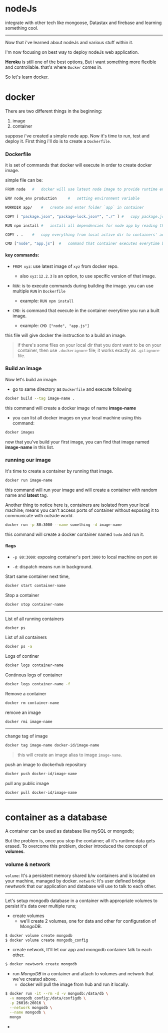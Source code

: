 #   nodeJs

integrate with other tech like mongoose, Datastax and firebase and learning something cool.

---

Now that i've learned about nodeJs and various stuff within it.

I'm now focusing on best way to deploy nodeJs web application. 

**Heroku** is still one of the best options, But i want something more flexible and controllable. that's where `Docker` comes in. 

So let's learn docker.

#	docker

There are two different things in the beginning:
1. 	image
2.	container

suppose i've created a simple node app. Now it's time to run, test and deploy it. First thing i'll do is to create a `Dockerfile`.

###	Dockerfile

it is set of commands that docker will execute in order to create docker image.

simple file can be:

```sh
FROM node 	#	docker will use latest node image to provide runtime env for app

ENV node_env production 	#	setting environment variable

WORKDIR app/	#	create and enter folder `app` in container

COPY [ "package.json", "package-lock.json*", "./" ]	#	copy package.json and package-lock.json file from current dir to folder named `/app` in continer

RUN npm install	#	install all dependencies for node app by reading that package.json

COPY . .	#	copy everything from local active dir to containers' active directory

CMD ["node", "app.js"]	#	command that container executes everytime built image runs
```
#### key commands:

*	`FROM xyz`: use latest image of `xyz` from docker repo.
	*	also `xyz:12.2.3` is an option, to use specific version of that image.

*	`RUN`:	is to execute commands during building the image.
	you can use multiple `RUN` in `Dockerfile`
	*	example: `RUN npm install`

*	`CMD`:	is command that execute in the container everytime you run a built image.
	*	example: `CMD ["node", "app.js"]`

this file will give docker the instruction to a build an image.

>	if there's some files on your local dir that you dont want to be on your container, then use `.dockerignore` file; it works exactly as `.gitignore` file.

###	Build an image

Now let's build an image:

*	go to same directory as `Dockerfile` and execute following

```sh
docker build --tag image-name .
```

this command will create a docker image of name **image-name**

*	you can list all docker images on your local machine using this command:

```sh
docker images
```

now that you've build your first image, you can find that image named **image-name** in this list.

###	running our image

It's time to create a container by running that image.


```sh
docker run image-name
```

this command will run your image and will create a container with random name and **latest** tag.

Another thing to notice here is, containers are isolated from your local machine; means you can't access ports of container without exposing it to communicate with outside world.


```sh
docker run -p 80:3000 --name something -d image-name
```

this command will create a docker container named `todo` and run it.


#### flags

*	`-p 80:3000`:	exposing container's port `3000` to local machine on port `80`

*	`-d`: dispatch means run in background.


Start same container next time, 
```sh
docker start container-name
``` 

Stop a container
```sh
docker stop container-name
```

----


List of all running containers
```sh
docker ps
```

List of all containers
```sh
docker ps -a
```

Logs of continer
```sh
docker logs container-name
```

Continous logs of container
```sh
docker logs container-name -f
```

Remove a container
```sh
docker rm container-name
```

remove an image
```sh
docker rmi image-name
```

---

change tag of image 
```sh
docker tag image-name docker-id/image-name
```

>	this will create an image alias to image `image-name`.

push an image to dockerhub repository
```sh
docker push docker-id/image-name
```

pull any public image
```sh
docker pull docker-id/image-name
```

---

#	container as a database

A container can be used as database like mySQL or mongodb;  

But the problem is, once you stop the container; all it's runtime data gets erased. 
To overcome this problem, docker introduced the concept of **volumes**.

###	volume & network

`volume`: It's a persistent memory shared b/w containers and is located on your machine, managed by docker.
`network`: It's user defined bridge newtwork that our application and database will use to talk to each other.

---

Let's setup mongodb database in a container with appropriate volumes to persist it's data over multiple runs;


*	create volumes
	*	we'll create 2 volumes, one for data and other for configuration of MongoDB.

```bash
$ docker volume create mongodb
$ docker volume create mongodb_config
```

*	create network, It'll let our app and mongodb container talk to each other.

```bash
$ docker newtwork create mongodb
```

*	run *MongoDB* in a container and attach to volumes and network that we've created above.
	*	docker will pull the image from hub and run it locally.

```bash
$ docker run -it --rm -d -v mongodb:/data/db \
  -v mongodb_config:/data/configdb \
  -p 26016:26016 \
  --network mongodb \
  --name mongodb \
  mongo
```

*	





















